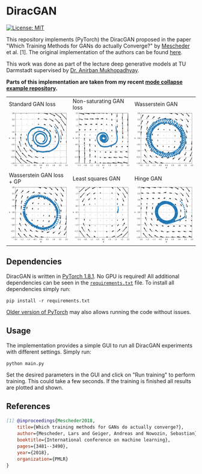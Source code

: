 # DiracGAN
[![License: MIT](https://img.shields.io/badge/License-MIT-yellow.svg)](https://github.com/ChristophReich1996/Cell-DETR/blob/master/LICENSE)

This repository implements (PyTorch) the DiracGAN proposed in the paper "Which Training Methods for GANs do actually Converge?" by [Mescheder](https://github.com/LMescheder) et al. [1]. The original implementation of the authors can be found [here](https://github.com/LMescheder/GAN_stability).

This work was done as part of the lecture deep generative models at TU Darmstadt supervised by [Dr. Anirban Mukhopadhyay](https://www.informatik.tu-darmstadt.de/gris/startseite_1/team/team_details_60224.en.jsp).

**Parts of this implementation are taken from my recent [mode collapse example repository](https://github.com/ChristophReich1996/Mode_Collapse).**

<table>
  <tr>
    <td> Standard GAN loss </td>
    <td> Non-saturating GAN loss </td>
    <td> Wasserstein GAN </td>
  </tr> 
  <tr>
    <td> <img src="/images/standard_gan.png"  alt="1" width = 200px height = 150px ></td>
    <td> <img src="/images/non_saturating_gan.png" alt="2" width = 200px height = 150px></td>
    <td> <img src="/images/wasserstein_gan.png"  alt="3" width = 200px height = 150px ></td>
  </tr> 
  <tr>
    <td> Wasserstein GAN loss + GP </td>
    <td> Least squares GAN </td>
    <td> Hinge GAN </td>
  </tr> 
  <tr>
    <td> <img src="/images/wasserstein_gp_gan.png"  alt="5" width = 200px height = 150px ></td>
    <td> <img src="/images/ls_gan.png" alt="6" width = 200px height = 150px></td>
    <td> <img src="/images/hinge_gan.png"  alt="7" width = 200px height = 150px ></td>
  </tr>
</table>

## Dependencies

DiracGAN is written in [PyTorch 1.8.1](https://pytorch.org/). No GPU is required! All additional dependencies can be seen in the [`requirements.txt`](requirements.txt) file. To install all dependencies simply run:

```shellscript
pip install -r requirements.txt
```

[Older version of PyTorch](https://pytorch.org/get-started/previous-versions/) may also allows running the code without issues.

## Usage

The implementation provides a simple GUI to run all DiracGAN experiments with different settings. Simply run:

```shell script
python main.py
```

Set the desired parameters in the GUI and click on "Run training" to perform training. This could take a few seconds. If the training
is finished all results are plotted and shown.

## References

```bibtex
[1] @inproceedings{Mescheder2018,
    title={Which training methods for GANs do actually converge?},
    author={Mescheder, Lars and Geiger, Andreas and Nowozin, Sebastian},
    booktitle={International conference on machine learning},
    pages={3481--3490},
    year={2018},
    organization={PMLR}
}
```
